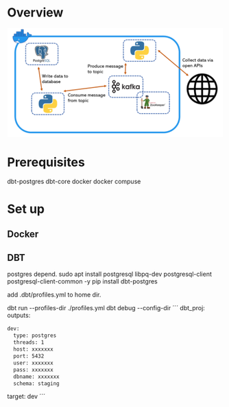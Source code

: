 # Overview

![This is an image](doc/arcitechture.png)

# Prerequisites

dbt-postgres
dbt-core
docker
docker compuse

# Set up

## Docker

## DBT
postgres depend.
sudo apt install postgresql libpq-dev postgresql-client
postgresql-client-common -y
pip install dbt-postgres

add .dbt/profiles.yml to home dir.

dbt run --profiles-dir ./profiles.yml
dbt debug --config-dir
´´´
dbt_proj:
  outputs:

    dev:
      type: postgres
      threads: 1
      host: xxxxxxx
      port: 5432
      user: xxxxxxx
      pass: xxxxxxx
      dbname: xxxxxxx
      schema: staging

  target: dev
´´´
  